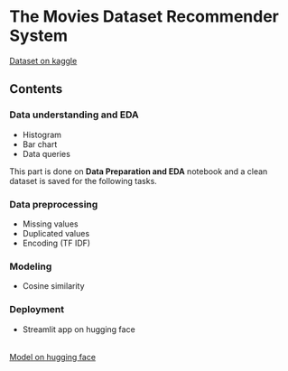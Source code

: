 # The Movies Dataset Recommender System 
[Dataset on kaggle](https://www.kaggle.com/datasets/rounakbanik/the-movies-dataset)

## Contents
### Data understanding and EDA
* Histogram
* Bar chart
* Data queries

This part is done on **Data Preparation and EDA** notebook and a clean dataset is saved for the following tasks.

### Data preprocessing 
* Missing values
* Duplicated values
* Encoding (TF IDF)
  
### Modeling
* Cosine similarity 

### Deployment
* Streamlit app on hugging face
######
[Model on hugging face](https://huggingface.co/spaces/MehrabK/RecommenderSystem)

